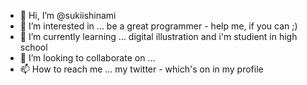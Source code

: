 -  👋 Hi, I’m @sukiishinami
- 👀 I’m interested in ... be a great programmer - help me, if you can ;)
- 🌱 I’m currently learning ... digital illustration and i'm studient in high school
- 💞️ I’m looking to collaborate on ...
- 📫 How to reach me ... my twitter - which's on in my profile

<!--- 
sukiishinami/sukiishinami is a ✨ special ✨ repository because its `README.md` (this file) appears on your GitHub profile.
You can click the Preview link to take a look at your changes.
--->
